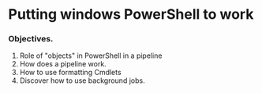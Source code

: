 # Putting windows PowerShell to work

### Objectives.
1. Role of "objects" in PowerShell in a pipeline
2. How does a pipeline work.
3. How to use formatting Cmdlets
4. Discover how to use background jobs.
